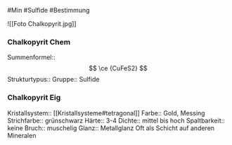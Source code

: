 #Min #Sulfide #Bestimmung 

![[Foto Chalkopyrit.jpg]]

### Chalkopyrit Chem

Summenformel:: $$ \ce {CuFeS2} $$
Strukturtypus::
Gruppe:: Sulfide
<!--ID: 1705934303510-->


### Chalkopyrit Eig

Kristallsystem:: [[Kristallsysteme#tetragonal]]
Farbe:: Gold, Messing
Strichfarbe:: grünschwarz
Härte:: 3-4
Dichte:: mittel bis hoch
Spaltbarkeit:: keine
Bruch:: muschelig
Glanz:: Metallglanz
Oft als Schicht auf anderen Mineralen
<!--ID: 1705934303515-->




